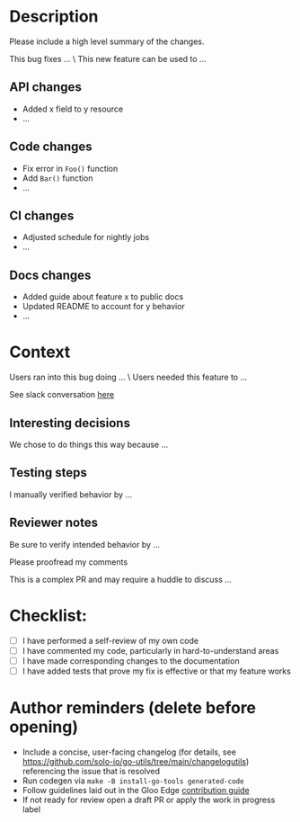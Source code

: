 # Description

Please include a high level summary of the changes.

This bug fixes ... \ This new feature can be used to ...

## API changes
- Added x field to y resource
- ...

## Code changes
- Fix error in `Foo()` function
- Add `Bar()` function
- ...

## CI changes
- Adjusted schedule for nightly jobs
- ...

## Docs changes
- Added guide about feature x to public docs
- Updated README to account for y behavior
- ...

# Context

Users ran into this bug doing ... \ Users needed this feature to ...

See slack conversation [here](https://solo-io-corp.slack.com/archives/some/post)

## Interesting decisions
 
We chose to do things this way because ...

## Testing steps

I manually verified behavior by ...

## Reviewer notes

Be sure to verify intended behavior by ...

Please proofread my comments

This is a complex PR and may require a huddle to discuss ...

# Checklist:

- [ ] I have performed a self-review of my own code
- [ ] I have commented my code, particularly in hard-to-understand areas
- [ ] I have made corresponding changes to the documentation
- [ ] I have added tests that prove my fix is effective or that my feature works

# Author reminders (delete before opening)
- Include a concise, user-facing changelog (for details, see https://github.com/solo-io/go-utils/tree/main/changelogutils) referencing the issue that is resolved
- Run codegen via `make -B install-go-tools generated-code`
- Follow guidelines laid out in the Gloo Edge [contribution guide](https://docs.solo.io/gloo-edge/latest/contributing/)
- If not ready for review open a draft PR or apply the work in progress label